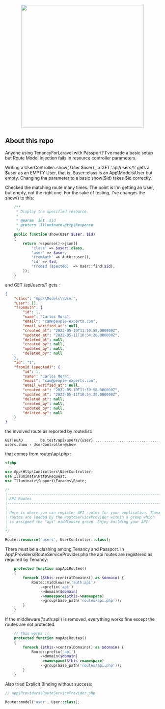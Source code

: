 <p align="center"><a href="https://laravel.com" target="_blank"><img src="https://raw.githubusercontent.com/laravel/art/master/logo-lockup/5%20SVG/2%20CMYK/1%20Full%20Color/laravel-logolockup-cmyk-red.svg" width="400"></a></p>

## About this repo

Anyone using TenancyForLaravel with Passport? I've made a basic setup but Route Model Injection fails in resource controller parameters. 

Writing a UserController::show( User $user) , a GET 'api/users/1' gets a $user as an EMPTY User, that is, $user::class is an App\Models\User but empty. Changing tha parameter to a basic show($id) takes $id correctly.


Checked the matching route many times. The point is I'm getting an User, but empty, not the right one.
For the sake of testing, I've changes the show() to this:
```php
    /**
     * Display the specified resource.
     *
     * @param  int  $id
     * @return \Illuminate\Http\Response
     */
    public function show(User $user, $id)
    {
        return response()->json([
            'class' => $user::class,
            'user' => $user,
            'fromAuth' => Auth::user(),
            'id' => $id,
            'fromId (spected)' => User::find($id),
        ]);
    }

```
 and GET /api/users/1 gets :
```json
{
    "class": "App\\Models\\User",
    "user": [],
    "fromAuth": {
        "id": 1,
        "name": "Carlos Mora",
        "email": "cam@people-experts.com",
        "email_verified_at": null,
        "created_at": "2022-05-10T11:50:58.000000Z",
        "updated_at": "2022-05-11T10:54:20.000000Z",
        "deleted_at": null,
        "created_by": null,
        "updated_by": null,
        "deleted_by": null
    },
    "id": "1",
    "fromId (spected)": {
        "id": 1,
        "name": "Carlos Mora",
        "email": "cam@people-experts.com",
        "email_verified_at": null,
        "created_at": "2022-05-10T11:50:58.000000Z",
        "updated_at": "2022-05-11T10:54:20.000000Z",
        "deleted_at": null,
        "created_by": null,
        "updated_by": null,
        "deleted_by": null
    }
}
```
the involved route as reported by route:list: 
```
GET|HEAD        be.test/api/users/{user} ............................. users.show › UserController@show
```
that comes from routes\api.php : 
```php
<?php

use App\Http\Controllers\UserController;
use Illuminate\Http\Request;
use Illuminate\Support\Facades\Route;

/*
|--------------------------------------------------------------------------
| API Routes
|--------------------------------------------------------------------------
|
| Here is where you can register API routes for your application. These
| routes are loaded by the RouteServiceProvider within a group which
| is assigned the "api" middleware group. Enjoy building your API!
|
*/

Route::resource('users', UserController::class);
```


There must be a clashing among Tenancy and Passport.  In App\Providers\RouteServiceProvider.php the api routes are registered as required by Tenancy:

```php
    protected function mapApiRoutes()
    {
        foreach ($this->centralDomains() as $domain) {
            Route::middleware('auth:api')
                ->prefix('api')
                ->domain($domain)
                ->namespace($this->namespace)
                ->group(base_path('routes/api.php'));
        }
    }
```
If the middleware('auth:api') is removed, everything works fine except the routes are not protected.
```php
    // This works :(
    protected function mapApiRoutes()
    {
        foreach ($this->centralDomains() as $domain) {
            Route::prefix('api')
                ->domain($domain)
                ->namespace($this->namespace)
                ->group(base_path('routes/api.php'));
        }
    }
```
Also tried Explicit BInding without success:

```php
// app\Providers\RouteServiceProvider.php

Route::model('user', User::class);
```
